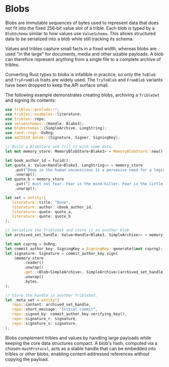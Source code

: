 # Blobs

Blobs are immutable sequences of bytes used to represent data that does not fit into the fixed 256‑bit value slot of a trible. Each blob is typed by a `BlobSchema` similar to how values use `ValueSchema`. This allows structured data to be serialized into a blob while still tracking its schema.

Values and tribles capture small facts in a fixed width, whereas blobs are used "in the large" for documents, media and other sizable payloads. A blob can therefore represent anything from a single file to a complete archive of tribles.

Converting Rust types to blobs is infallible in practice, so only the `ToBlob` and `TryFromBlob` traits are widely used. The `TryToBlob` and `FromBlob` variants have been dropped to keep the API surface small.

The following example demonstrates creating blobs, archiving a `TribleSet` and signing its contents:

```rust
use tribles::prelude::*;
use tribles::examples::literature;
use tribles::repo;
use valueschemas::{Handle, Blake3};
use blobschemas::{SimpleArchive, LongString};
use rand::rngs::OsRng;
use ed25519_dalek::{Signature, Signer, SigningKey};

// Build a BlobStore and fill it with some data.
let mut memory_store: MemoryBlobStore<Blake3> = MemoryBlobStore::new();

let book_author_id = fucid();
let quote_a: Value<Handle<Blake3, LongString>> = memory_store
    .put("Deep in the human unconscious is a pervasive need for a logical universe that makes sense. But the real universe is always one step beyond logic.")
    .unwrap();
let quote_b = memory_store
    .put("I must not fear. Fear is the mind-killer. Fear is the little-death that brings total obliteration. I will face my fear. I will permit it to pass over me and through me. And when it has gone past I will turn the inner eye to see its path. Where the fear has gone there will be nothing. Only I will remain.")
    .unwrap();

let set = entity!{
   literature::title: "Dune",
   literature::author: &book_author_id,
   literature::quote: quote_a,
   literature::quote: quote_b
};

// Serialize the TribleSet and store it as another blob.
let archived_set_handle: Value<Handle<Blake3, SimpleArchive>> = memory_store.put(&set).unwrap();

let mut csprng = OsRng;
let commit_author_key: SigningKey = SigningKey::generate(&mut csprng);
let signature: Signature = commit_author_key.sign(
    &memory_store
        .reader()
        .unwrap()
        .get::<Blob<SimpleArchive>, SimpleArchive>(archived_set_handle)
        .unwrap()
        .bytes,
);

// Store the handle in another TribleSet.
let _meta_set = entity!{
   repo::content: archived_set_handle,
   repo::short_message: "Initial commit",
   repo::signed_by: commit_author_key.verifying_key(),
   repo::signature_r: signature,
   repo::signature_s: signature,
};
```

Blobs complement tribles and values by handling large payloads while keeping the
core data structures compact. A blob's hash, computed via a chosen
`HashProtocol`, acts as a stable handle that can be embedded into tribles or
other blobs, enabling content‑addressed references without copying the payload.
